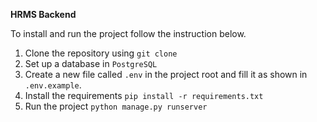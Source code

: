 **HRMS Backend**

To install and run the project follow the instruction below.

1. Clone the repository using `git clone`
2. Set up a database in `PostgreSQL`
3. Create a new file called `.env` in the project root and fill it as shown in `.env.example`.
4. Install the requirements `pip install -r requirements.txt`
5. Run the project `python manage.py runserver`